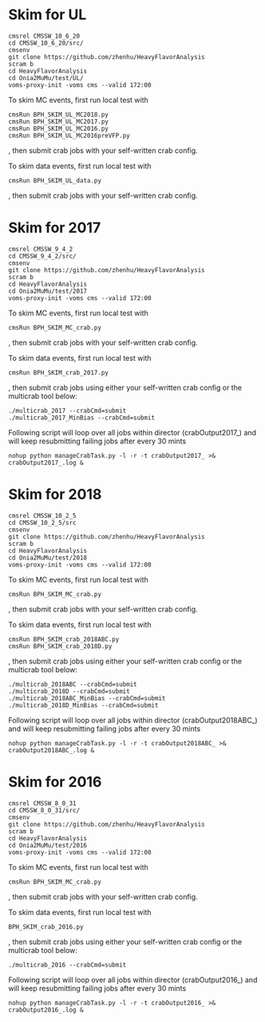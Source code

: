 # Skim for UL
```
cmsrel CMSSW_10_6_20
cd CMSSW_10_6_20/src/
cmsenv
git clone https://github.com/zhenhu/HeavyFlavorAnalysis
scram b
cd HeavyFlavorAnalysis
cd Onia2MuMu/test/UL/
voms-proxy-init -voms cms --valid 172:00
```
To skim MC events, first run local test with
```
cmsRun BPH_SKIM_UL_MC2018.py
cmsRun BPH_SKIM_UL_MC2017.py
cmsRun BPH_SKIM_UL_MC2016.py
cmsRun BPH_SKIM_UL_MC2016preVFP.py

```
, then submit crab jobs with your self-written crab config.

To skim data events, first run local test with
```
cmsRun BPH_SKIM_UL_data.py
```
, then submit crab jobs with your self-written crab config.

# Skim for 2017
```
cmsrel CMSSW_9_4_2
cd CMSSW_9_4_2/src/
cmsenv
git clone https://github.com/zhenhu/HeavyFlavorAnalysis
scram b
cd HeavyFlavorAnalysis
cd Onia2MuMu/test/2017
voms-proxy-init -voms cms --valid 172:00
```
To skim MC events, first run local test with
```
cmsRun BPH_SKIM_MC_crab.py
```
, then submit crab jobs with your self-written crab config. 

To skim data events, first run local test with
```
cmsRun BPH_SKIM_crab_2017.py
```
, then submit crab jobs using either your self-written crab config or the multicrab tool below:
```
./multicrab_2017 --crabCmd=submit
./multicrab_2017_MinBias --crabCmd=submit
```

Following script will loop over all jobs within director (crabOutput2017_)  and will keep resubmitting failing jobs after every 30 mints
```
nohup python manageCrabTask.py -l -r -t crabOutput2017_ >& crabOutput2017_.log &
```

# Skim for 2018
```
cmsrel CMSSW_10_2_5
cd CMSSW_10_2_5/src
cmsenv
git clone https://github.com/zhenhu/HeavyFlavorAnalysis
scram b 
cd HeavyFlavorAnalysis
cd Onia2MuMu/test/2018
voms-proxy-init -voms cms --valid 172:00
```
To skim MC events, first run local test with
```
cmsRun BPH_SKIM_MC_crab.py
```
, then submit crab jobs with your self-written crab config. 

To skim data events, first run local test with
```
cmsRun BPH_SKIM_crab_2018ABC.py
cmsRun BPH_SKIM_crab_2018D.py
```
,  then submit crab jobs using either your self-written crab config or the multicrab tool below:
```
./multicrab_2018ABC --crabCmd=submit
./multicrab_2018D --crabCmd=submit
./multicrab_2018ABC_MinBias --crabCmd=submit
./multicrab_2018D_MinBias --crabCmd=submit
```

Following script will loop over all jobs within director (crabOutput2018ABC_)  and will keep resubmitting failing jobs after every 30 mints
```
nohup python manageCrabTask.py -l -r -t crabOutput2018ABC_ >& crabOutput2018ABC_.log &
```

# Skim for 2016
```
cmsrel CMSSW_8_0_31
cd CMSSW_8_0_31/src/
cmsenv
git clone https://github.com/zhenhu/HeavyFlavorAnalysis
scram b
cd HeavyFlavorAnalysis
cd Onia2MuMu/test/2016
voms-proxy-init -voms cms --valid 172:00
```
To skim MC events, first run local test with
```
cmsRun BPH_SKIM_MC_crab.py
```
, then submit crab jobs with your self-written crab config.

To skim data events, first run local test with
```
BPH_SKIM_crab_2016.py
```
,  then submit crab jobs using either your self-written crab config or the multicrab tool below:
```
./multicrab_2016 --crabCmd=submit
```

Following script will loop over all jobs within director (crabOutput2016_)  and will keep resubmitting failing jobs after every 30 mints
```
nohup python manageCrabTask.py -l -r -t crabOutput2016_ >& crabOutput2016_.log &
```
